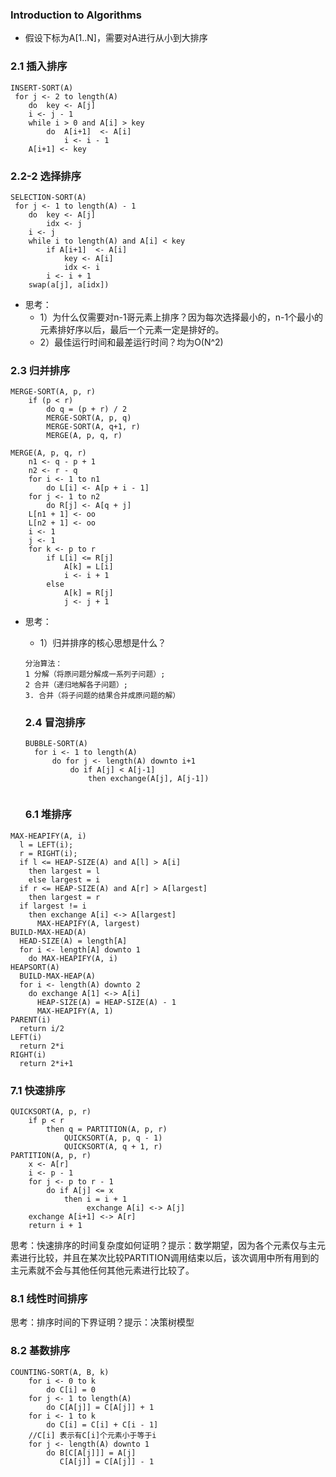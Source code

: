### Introduction to Algorithms
* 假设下标为A[1..N]，需要对A进行从小到大排序

### 2.1 插入排序
```
INSERT-SORT(A)
 for j <- 2 to length(A)
 	do 	key <- A[j]
 	i <- j - 1
 	while i > 0 and A[i] > key
 		do 	A[i+1]  <- A[i]
			i <- i - 1
	A[i+1] <- key
```


### 2.2-2 选择排序
```
SELECTION-SORT(A)
 for j <- 1 to length(A) - 1
 	do 	key <- A[j]
 		idx <- j
 	i <- j
 	while i to length(A) and A[i] < key
 		if A[i+1]  <- A[i]
 			key <- A[i]
 			idx <- i
		i <- i + 1
	swap(a[j], a[idx])
```

* 思考：	
  * 1）为什么仅需要对n-1哥元素上排序？因为每次选择最小的，n-1个最小的元素排好序以后，最后一个元素一定是排好的。
  * 2）最佳运行时间和最差运行时间？均为O(N^2)

### 2.3 归并排序
```
MERGE-SORT(A, p, r)
	if (p < r)
		do q = (p + r) / 2
		MERGE-SORT(A, p, q)
		MERGE-SORT(A, q+1, r)
		MERGE(A, p, q, r)

MERGE(A, p, q, r)
	n1 <- q - p + 1
	n2 <- r - q
	for i <- 1 to n1
		do L[i] <- A[p + i - 1]
	for j <- 1 to n2
		do R[j] <- A[q + j]
	L[n1 + 1] <- oo
	L[n2 + 1] <- oo
	i <- 1
	j <- 1
	for k <- p to r
		if L[i] <= R[j]
			A[k] = L[i]
			i <- i + 1
		else
			A[k] = R[j]
			j <- j + 1

```


* 思考：
  * 1）归并排序的核心思想是什么？
  ```
  分治算法：
  1 分解（将原问题分解成一系列子问题）;
  2 合并（递归地解各子问题）;
  3. 合并（将子问题的结果合并成原问题的解）
  ```

  ### 2.4 冒泡排序
  ```
  BUBBLE-SORT(A)
  	for i <- 1 to length(A)
  		do for j <- length(A) downto i+1
  			do if A[j] < A[j-1]
  				then exchange(A[j], A[j-1])

  
  ```

  ### 6.1 堆排序

```
MAX-HEAPIFY(A, i)
  l = LEFT(i);
  r = RIGHT(i);
  if l <= HEAP-SIZE(A) and A[l] > A[i]
    then largest = l
    else largest = i
  if r <= HEAP-SIZE(A) and A[r] > A[largest]
    then largest = r
  if largest != i
    then exchange A[i] <-> A[largest]
      MAX-HEAPIFY(A, largest)
BUILD-MAX-HEAD(A)
  HEAD-SIZE(A) = length[A]
  for i <- length[A] downto 1
    do MAX-HEAPIFY(A, i)
HEAPSORT(A)
  BUILD-MAX-HEAP(A)
  for i <- length(A) downto 2
    do exchange A[1] <-> A[i]
      HEAP-SIZE(A) = HEAP-SIZE(A) - 1
      MAX-HEAPIFY(A, 1)
PARENT(i)
  return i/2
LEFT(i)
  return 2*i
RIGHT(i)
  return 2*i+1
```

### 7.1 快速排序
```
QUICKSORT(A, p, r)
    if p < r
        then q = PARTITION(A, p, r)
            QUICKSORT(A, p, q - 1)
            QUICKSORT(A, q + 1, r)
PARTITION(A, p, r)
    x <- A[r]
    i <- p - 1
    for j <- p to r - 1
        do if A[j] <= x
            then i = i + 1
                 exchange A[i] <-> A[j]
    exchange A[i+1] <-> A[r]
    return i + 1
```
思考：快速排序的时间复杂度如何证明？提示：数学期望，因为各个元素仅与主元素进行比较，并且在某次比较PARTITION调用结束以后，该次调用中所有用到的主元素就不会与其他任何其他元素进行比较了。


### 8.1 线性时间排序
思考：排序时间的下界证明？提示：决策树模型

### 8.2 基数排序
```
COUNTING-SORT(A, B, k)
    for i <- 0 to k
        do C[i] = 0
    for j <- 1 to length(A)
        do C[A[j]] = C[A[j]] + 1
    for i <- 1 to k
        do C[i] = C[i] + C[i - 1]
    //C[i] 表示有C[i]个元素小于等于i
    for j <- length(A) downto 1
        do B[C[A[j]]] = A[j]
           C[A[j]] = C[A[j]] - 1

```

